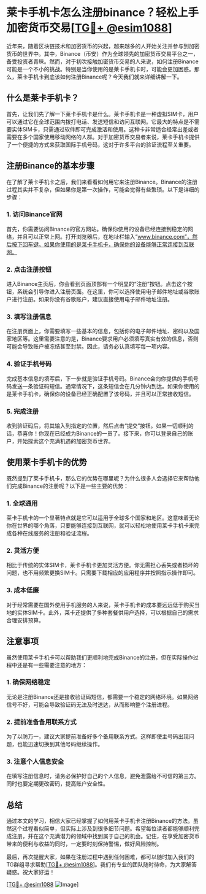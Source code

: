 # 莱卡手机卡怎么注册binance？轻松上手加密货币交易[[TG💪+ @esim1088](https://t.me/s/esim1088)]

近年来，随着区块链技术和加密货币的兴起，越来越多的人开始关注并参与到加密货币的世界中。其中，Binance（币安）作为全球领先的加密货币交易平台之一，备受投资者青睐。然而，对于初次接触加密货币交易的人来说，如何注册Binance可能是一个不小的挑战。特别是当你使用的是莱卡手机卡时，可能会更加困惑。那么，莱卡手机卡到底该如何注册Binance呢？今天我们就来详细讲解一下。

## 什么是莱卡手机卡？

首先，让我们先了解一下莱卡手机卡是什么。莱卡手机卡是一种虚拟SIM卡，用户可以通过它在全球范围内拨打电话、发送短信和访问互联网。它最大的特点是不需要实体SIM卡，只需通过软件即可完成激活和使用。这种卡非常适合经常出差或者需要在多个国家使用移动网络的人群。对于加密货币交易者来说，莱卡手机卡提供了一个便捷的方式来获取国际手机号码，这对于许多平台的验证流程至关重要。

## 注册Binance的基本步骤

在了解了莱卡手机卡之后，我们来看看如何用它来注册Binance。Binance的注册过程其实并不复杂，但如果你是第一次操作，可能会觉得有些繁琐。以下是详细的步骤：

### 1. 访问Binance官网

首先，你需要访问Binance的官方网站。确保你使用的设备已经连接到稳定的网络，并且可以正常上网。打开浏览器后，在地址栏输入“www.binance.com”，然后按下回车键。如果你使用的是莱卡手机卡，确保你的设备能够正常连接到互联网。

### 2. 点击注册按钮

进入Binance主页后，你会看到页面顶部有一个明显的“注册”按钮。点击这个按钮，系统会引导你进入注册页面。在这里，你可以选择使用电子邮件地址或谷歌账户进行注册。如果你没有谷歌账户，建议直接使用电子邮件地址注册。

### 3. 填写注册信息

在注册页面上，你需要填写一些基本的信息，包括你的电子邮件地址、密码以及国家地区等。这里需要注意的是，Binance要求用户必须填写真实有效的信息，否则可能会导致账户被冻结甚至封禁。因此，请务必认真填写每一项内容。

### 4. 验证手机号码

完成基本信息的填写后，下一步就是验证手机号码。Binance会向你提供的手机号码发送一条验证码短信。通常情况下，这条短信会在几分钟内到达。如果你使用的是莱卡手机卡，确保你的设备已经正确配置了该号码，并且可以正常接收短信。

### 5. 完成注册

收到验证码后，将其输入到指定的位置，然后点击“提交”按钮。如果一切顺利的话，恭喜你！你现在已经成为Binance的一员了。接下来，你可以登录自己的账户，开始探索这个充满机遇的加密货币世界。

## 使用莱卡手机卡的优势

既然提到了莱卡手机卡，那么它的优势在哪里呢？为什么很多人会选择它来帮助他们完成Binance的注册呢？以下是一些主要的优势：

### 1. 全球通用

莱卡手机卡的一个显著特点就是它可以适用于全球多个国家和地区。这意味着无论你在世界的哪个角落，只要能够连接到互联网，就可以轻松地使用莱卡手机卡来完成各种在线服务的注册和验证流程。

### 2. 灵活方便

相比于传统的实体SIM卡，莱卡手机卡更加灵活方便。你无需担心丢失或者损坏的问题，也不用频繁更换SIM卡。只需要下载相应的应用程序并按照指示操作即可。

### 3. 成本低廉

对于经常需要在国外使用手机服务的人来说，莱卡手机卡的成本要远远低于购买当地的实体SIM卡。此外，莱卡还提供了多种套餐供用户选择，可以根据自己的需求合理安排预算。

## 注意事项

虽然使用莱卡手机卡可以帮助我们更顺利地完成Binance的注册，但在实际操作过程中还是有一些需要注意的地方：

### 1. 确保网络稳定

无论是注册Binance还是接收验证码短信，都需要一个稳定的网络环境。如果网络信号不好，可能会导致验证码无法及时送达，从而影响整个注册进程。

### 2. 提前准备备用联系方式

为了以防万一，建议大家提前准备好多个备用联系方式。这样即使主号码出现问题，也能迅速切换到其他号码继续操作。

### 3. 注意个人信息安全

在填写注册信息时，请务必保护好自己的个人信息，避免泄露给不可信的第三方。同时也要定期更改密码，提高账户安全性。

## 总结

通过本文的学习，相信大家已经掌握了如何用莱卡手机卡注册Binance的方法。虽然这个过程看似简单，但实际上涉及到很多细节问题。希望每位读者都能够顺利完成注册，并在这个充满潜力的领域中找到属于自己的机会。记住，在享受加密货币带来的便利与收益的同时，一定要时刻保持警惕，做好风险控制。

最后，再次提醒大家，如果在注册过程中遇到任何困难，都可以随时加入我们的TG群组寻求帮助[[TG💪+ @esim1088](https://t.me/s/esim1088)]。我们有专业的团队随时待命，为大家解答疑惑。祝大家好运！

[[TG💪+ @esim1088](https://t.me/s/esim1088) ![Image](https://i.postimg.cc/4NQfJmqS/Snipaste-2025-05-13-00-14-12.png)]
